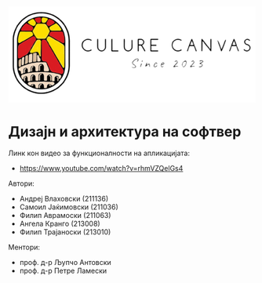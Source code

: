 ![alt text](https://github.com/VlahovskiAndrej/DIANS/blob/monument-images-impl/Domasna3/CultureCanvasMK/src/main/resources/static/images/cc.webp?raw=true&&size=100x100)
# Дизајн и архитектура на софтвер

Линк кон видео за функционалности на апликацијата: <br  />
-  https://www.youtube.com/watch?v=rhmVZQelGs4

Автори:<br />
- Андреј Влаховски (211136)<br /> 
- Самоил Јаќимовски (211036)<br />
- Филип Аврамоски (211063)<br />
- Ангела Кранго (213008)<br />
- Филип Трајаноски (213010)

Ментори:<br />
- проф. д-р Љупчо Антовски<br />
- проф. д-р Петре Ламески<br />


